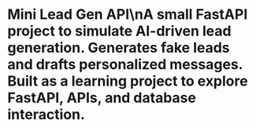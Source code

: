 # Mini Lead Gen API\nA small FastAPI project to simulate AI-driven lead generation. Generates fake leads and drafts personalized messages. Built as a learning project to explore FastAPI, APIs, and database interaction.
